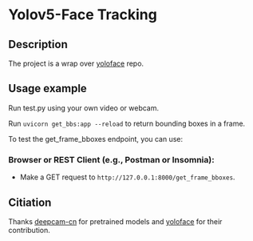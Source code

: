 # Yolov5-Face Tracking

## Description
The project is a wrap over [yoloface](https://github.com/elyha7/yoloface.git) repo. 

## Usage example
Run test.py using your own video or webcam.

Run ``uvicorn get_bbs:app --reload`` to return bounding boxes in a frame.

To test the get_frame_bboxes endpoint, you can use:
### Browser or REST Client (e.g., Postman or Insomnia):

* Make a GET request to ``http://127.0.0.1:8000/get_frame_bboxes``.

## Citiation
Thanks [deepcam-cn](https://github.com/deepcam-cn/yolov5-face) for pretrained models and [yoloface](https://github.com/elyha7/yoloface.git) for their contribution.
